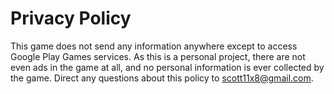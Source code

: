 Privacy Policy
==============

This game does not send any information anywhere except to access Google Play
Games services. As this is a personal project, there are not even ads in the
game at all, and no personal information is ever collected by the game. Direct
any questions about this policy to scott11x8@gmail.com.
